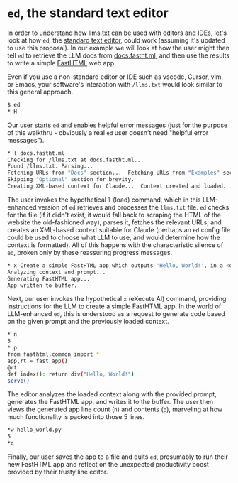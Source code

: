 # `ed`, the standard text editor

In order to understand how llms.txt can be used with editors and IDEs, let's look at how `ed`, the [standard text editor](https://www.gnu.org/fun/jokes/ed-msg.html), could work (assuming it's updated to use this proposal). In our example we will look at how the user might then tell `ed` to retrieve the LLM docs from [docs.fastht.ml](https://docs.fastht.ml), and then use the results to write a simple [FastHTML](https://fastht.ml) web app.

Even if you use a non-standard editor or IDE such as vscode, Cursor, vim, or Emacs, your software's interaction with `/llms.txt` would look similar to this general approach.

```sh
$ ed
* H
```

Our user starts `ed` and enables helpful error messages (just for the purpose of this walkthru - obviously a real `ed` user doesn't need "helpful error messages").

```sh
* l docs.fastht.ml
Checking for /llms.txt at docs.fastht.ml...
Found /llms.txt. Parsing...
Fetching URLs from "Docs" section...  Fetching URLs from "Examples" section...
Skipping "Optional" section for brevity.
Creating XML-based context for Claude...  Context created and loaded.
```

The user invokes the hypothetical `l` (load) command, which in this LLM-enhanced version of `ed` retrieves and processes the `llms.txt` file. `ed` checks for the file (if it didn't exist, it would fall back to scraping the HTML of the website the old-fashioned way), parses it, fetches the relevant URLs, and creates an XML-based context suitable for Claude (perhaps an `ed` config file could be used to choose what LLM to use, and would determine how the context is formatted). All of this happens with the characteristic silence of `ed`, broken only by these reassuring progress messages.

```sh
* x Create a simple FastHTML app which outputs 'Hello, World!', in a <div>.
Analyzing context and prompt...
Generating FastHTML app...
App written to buffer.
```

Next, our user invokes the hypothetical `x` (eXecute AI) command, providing instructions for the LLM to create a simple FastHTML app. In the world of LLM-enhanced `ed`, this is understood as a request to generate code based on the given prompt and the previously loaded context.

```sh
* n
5
* p
from fasthtml.common import *
app,rt = fast_app()
@rt
def index(): return div("Hello, World!")
serve()
```

The editor analyzes the loaded context along with the provided prompt, generates the FastHTML app, and writes it to the buffer. The user then views the generated app line count (`n`) and contents (`p`), marveling at how much functionality is packed into those 5 lines.

```sh
*w hello_world.py
5
*q
```

Finally, our user saves the app to a file and quits `ed`, presumably to run their new FastHTML app and reflect on the unexpected productivity boost provided by their trusty line editor.

